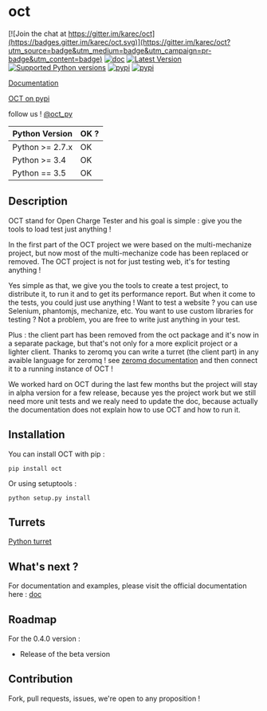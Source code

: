 oct
===

[![Join the chat at https://gitter.im/karec/oct](https://badges.gitter.im/karec/oct.svg)](https://gitter.im/karec/oct?utm_source=badge&utm_medium=badge&utm_campaign=pr-badge&utm_content=badge)
[![doc](https://readthedocs.org/projects/oct/badge/?version=latest)](http://oct.readthedocs.org/en/latest/)
[![Latest Version](https://img.shields.io/pypi/v/oct.svg?style=flat)](https://pypi.python.org/pypi/oct/)
[![Supported Python versions](https://img.shields.io/pypi/pyversions/oct.svg?style=flat)](https://pypi.python.org/pypi/oct/)
[![pypi](https://img.shields.io/pypi/status/oct.svg?style=flat)](https://pypi.python.org/pypi/oct/)
[![pypi](https://travis-ci.org/TheGhouls/oct.svg?branch=master)](https://travis-ci.org/TheGhouls/oct)

[Documentation](http://oct.readthedocs.org/en/latest/)

[OCT on pypi](https://pypi.python.org/pypi/oct)

follow us ! [@oct_py](https://twitter.com/oct_py)

Python Version | OK ?   |
-------------- | -------|
Python >= 2.7.x|OK|
Python >= 3.4|OK|
Python == 3.5|OK|

Description
-----------

OCT stand for Open Charge Tester and his goal is simple : give you the tools to load test just anything !

In the first part of the OCT project we were based on the multi-mechanize project, but now most of the multi-mechanize
code has been replaced or removed. The OCT project is not for just testing web, it's for testing anything !

Yes simple as that, we give you the tools to create a test project, to distribute it, to run it and to get its performance
report. But when it come to the tests, you could just use anything ! Want to test a website ? you can use Selenium,
phantomjs, mechanize, etc. You want to use custom libraries for testing ? Not a problem, you are free to write just anything
in your test.

Plus : the client part has been removed from the oct package and it's now in a separate package, but that's not only
for a more explicit project or a lighter client. Thanks to zeromq you can write a turret (the client part) in any
avaible language for zeromq ! see [zeromq documentation](http://zeromq.org/bindings:_start) and then connect it to a
running instance of OCT !

We worked hard on OCT during the last few months but the project will stay in alpha version for a few release, because
yes the project work but we still need more unit tests and we realy need to update the doc, because actually
the documentation does not explain how to use OCT and how to run it.

Installation
------------
You can install OCT with pip :

`pip install oct`

Or using setuptools :

`python setup.py install`


Turrets
-------

[Python turret](https://github.com/karec/oct-turrets)

What's next ?
-------------

For documentation and examples, please visit the official documentation here : [doc](http://oct.readthedocs.org/en/latest/)

Roadmap
-------

For the 0.4.0 version :

* Release of the beta version

Contribution
------------

Fork, pull requests, issues, we're open to any proposition !
